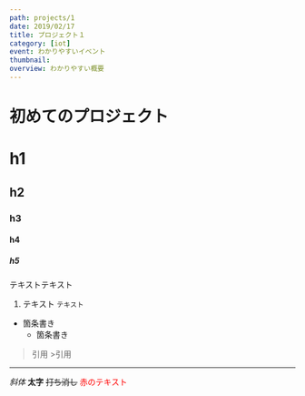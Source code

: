 ```yaml
---
path: projects/1
date: 2019/02/17
title: プロジェクト１
category: [iot]
event: わかりやすいイベント
thumbnail: 
overview: わかりやすい概要
---
```


# 初めてのプロジェクト
# h1
## h2
### h3
#### h4
##### h5

テキストテキスト

1. テキスト
`テキスト`
- 箇条書き
    - 箇条書き

>引用
    >引用

***
*斜体*
**太字**
~~打ち消し~~
<font color="Red">赤のテキスト</font>